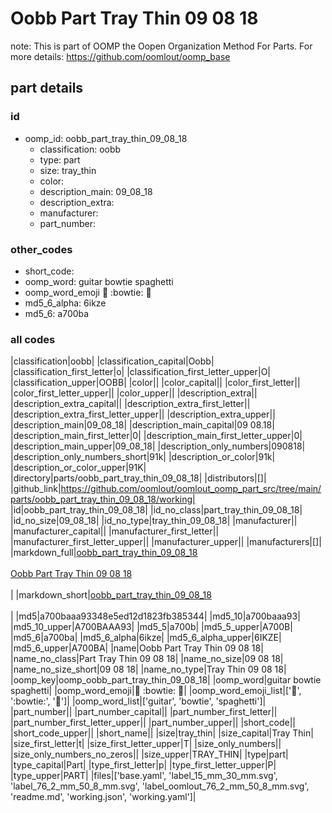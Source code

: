 # Oobb Part Tray Thin 09 08 18  

note: This is part of OOMP the Oopen Organization Method For Parts. For more details: https://github.com/oomlout/oomp_base

##  part details





### id
* oomp_id: oobb_part_tray_thin_09_08_18
  * classification: oobb
  * type: part
  * size: tray_thin
  * color: 
  * description_main: 09_08_18
  * description_extra: 
  * manufacturer: 
  * part_number: 

### other_codes
* short_code: 
* oomp_word: guitar bowtie spaghetti
* oomp_word_emoji :guitar: :bowtie: :spaghetti:
* md5_6_alpha: 6ikze
* md5_6: a700ba

### all codes 
|classification|oobb|
|classification_capital|Oobb|
|classification_first_letter|o|
|classification_first_letter_upper|O|
|classification_upper|OOBB|
|color||
|color_capital||
|color_first_letter||
|color_first_letter_upper||
|color_upper||
|description_extra||
|description_extra_capital||
|description_extra_first_letter||
|description_extra_first_letter_upper||
|description_extra_upper||
|description_main|09_08_18|
|description_main_capital|09 08.18|
|description_main_first_letter|0|
|description_main_first_letter_upper|0|
|description_main_upper|09_08_18|
|description_only_numbers|090818|
|description_only_numbers_short|91k|
|description_or_color|91k|
|description_or_color_upper|91K|
|directory|parts/oobb_part_tray_thin_09_08_18|
|distributors|[]|
|github_link|https://github.com/oomlout/oomlout_oomp_part_src/tree/main/parts/oobb_part_tray_thin_09_08_18/working|
|id|oobb_part_tray_thin_09_08_18|
|id_no_class|part_tray_thin_09_08_18|
|id_no_size|09_08_18|
|id_no_type|tray_thin_09_08_18|
|manufacturer||
|manufacturer_capital||
|manufacturer_first_letter||
|manufacturer_first_letter_upper||
|manufacturer_upper||
|manufacturers|[]|
|markdown_full|[oobb_part_tray_thin_09_08_18](https://github.com/oomlout/oomlout_oomp_part_src/tree/main/parts/oobb_part_tray_thin_09_08_18/working)<br>[](https://github.com/oomlout/oomlout_oomp_part_src/tree/main/parts/oobb_part_tray_thin_09_08_18/working)<br>[Oobb Part Tray Thin 09 08 18](https://github.com/oomlout/oomlout_oomp_part_src/tree/main/parts/oobb_part_tray_thin_09_08_18/working)<br><br>|
|markdown_short|[oobb_part_tray_thin_09_08_18](https://github.com/oomlout/oomlout_oomp_part_src/tree/main/parts/oobb_part_tray_thin_09_08_18/working)<br><br>|
|md5|a700baaa93348e5ed12d1823fb385344|
|md5_10|a700baaa93|
|md5_10_upper|A700BAAA93|
|md5_5|a700b|
|md5_5_upper|A700B|
|md5_6|a700ba|
|md5_6_alpha|6ikze|
|md5_6_alpha_upper|6IKZE|
|md5_6_upper|A700BA|
|name|Oobb Part Tray Thin 09 08 18|
|name_no_class|Part Tray Thin 09 08 18|
|name_no_size|09 08 18|
|name_no_size_short|09 08 18|
|name_no_type|Tray Thin 09 08 18|
|oomp_key|oomp_oobb_part_tray_thin_09_08_18|
|oomp_word|guitar bowtie spaghetti|
|oomp_word_emoji|:guitar: :bowtie: :spaghetti:|
|oomp_word_emoji_list|[':guitar:', ':bowtie:', ':spaghetti:']|
|oomp_word_list|['guitar', 'bowtie', 'spaghetti']|
|part_number||
|part_number_capital||
|part_number_first_letter||
|part_number_first_letter_upper||
|part_number_upper||
|short_code||
|short_code_upper||
|short_name||
|size|tray_thin|
|size_capital|Tray Thin|
|size_first_letter|t|
|size_first_letter_upper|T|
|size_only_numbers||
|size_only_numbers_no_zeros||
|size_upper|TRAY_THIN|
|type|part|
|type_capital|Part|
|type_first_letter|p|
|type_first_letter_upper|P|
|type_upper|PART|
|files|['base.yaml', 'label_15_mm_30_mm.svg', 'label_76_2_mm_50_8_mm.svg', 'label_oomlout_76_2_mm_50_8_mm.svg', 'readme.md', 'working.json', 'working.yaml']|
